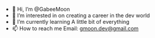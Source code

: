 - 👋 Hi, I’m @GabeeMoon
- 👀 I’m interested in on creating a career in the dev world
- 🌱 I’m currently learning A little bit of everything
- 📫 How to reach me Email: gmoon.dev@gmail.com

<!---
GabeeMoon/GabeeMoon is a ✨ special ✨ repository because its `README.md` (this file) appears on your GitHub profile.
You can click the Preview link to take a look at your changes.
--->
